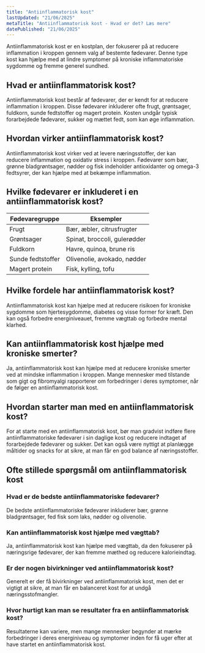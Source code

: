 ```yaml
---
title: "Antiinflammatorisk kost"
lastUpdated: "21/06/2025"
metaTitle: "Antiinflammatorisk kost - Hvad er det? Læs mere"
datePublished: "21/06/2025"
---
```


Antiinflammatorisk kost er en kostplan, der fokuserer på at reducere inflammation i kroppen gennem valg af bestemte fødevarer. Denne type kost kan hjælpe med at lindre symptomer på kroniske inflammatoriske sygdomme og fremme generel sundhed.

## Hvad er antiinflammatorisk kost?

Antiinflammatorisk kost består af fødevarer, der er kendt for at reducere inflammation i kroppen. Disse fødevarer inkluderer ofte frugt, grøntsager, fuldkorn, sunde fedtstoffer og magert protein. Kosten undgår typisk forarbejdede fødevarer, sukker og mættet fedt, som kan øge inflammation.

## Hvordan virker antiinflammatorisk kost?

Antiinflammatorisk kost virker ved at levere næringsstoffer, der kan reducere inflammation og oxidativ stress i kroppen. Fødevarer som bær, grønne bladgrøntsager, nødder og fisk indeholder antioxidanter og omega-3 fedtsyrer, der kan hjælpe med at bekæmpe inflammation.

## Hvilke fødevarer er inkluderet i en antiinflammatorisk kost?

| Fødevaregruppe | Eksempler |
|----------------|-----------|
| Frugt          | Bær, æbler, citrusfrugter |
| Grøntsager     | Spinat, broccoli, gulerødder |
| Fuldkorn       | Havre, quinoa, brune ris |
| Sunde fedtstoffer | Olivenolie, avokado, nødder |
| Magert protein | Fisk, kylling, tofu |

## Hvilke fordele har antiinflammatorisk kost?

Antiinflammatorisk kost kan hjælpe med at reducere risikoen for kroniske sygdomme som hjertesygdomme, diabetes og visse former for kræft. Den kan også forbedre energiniveauet, fremme vægttab og forbedre mental klarhed.

## Kan antiinflammatorisk kost hjælpe med kroniske smerter?

Ja, antiinflammatorisk kost kan hjælpe med at reducere kroniske smerter ved at mindske inflammation i kroppen. Mange mennesker med tilstande som gigt og fibromyalgi rapporterer om forbedringer i deres symptomer, når de følger en antiinflammatorisk kost.

## Hvordan starter man med en antiinflammatorisk kost?

For at starte med en antiinflammatorisk kost, bør man gradvist indføre flere antiinflammatoriske fødevarer i sin daglige kost og reducere indtaget af forarbejdede fødevarer og sukker. Det kan også være nyttigt at planlægge måltider og snacks for at sikre, at man får en god balance af næringsstoffer.

## Ofte stillede spørgsmål om antiinflammatorisk kost

### Hvad er de bedste antiinflammatoriske fødevarer?

De bedste antiinflammatoriske fødevarer inkluderer bær, grønne bladgrøntsager, fed fisk som laks, nødder og olivenolie.

### Kan antiinflammatorisk kost hjælpe med vægttab?

Ja, antiinflammatorisk kost kan hjælpe med vægttab, da den fokuserer på næringsrige fødevarer, der kan fremme mæthed og reducere kalorieindtag.

### Er der nogen bivirkninger ved antiinflammatorisk kost?

Generelt er der få bivirkninger ved antiinflammatorisk kost, men det er vigtigt at sikre, at man får en balanceret kost for at undgå næringsstofmangler.

### Hvor hurtigt kan man se resultater fra en antiinflammatorisk kost?

Resultaterne kan variere, men mange mennesker begynder at mærke forbedringer i deres energiniveau og symptomer inden for få uger efter at have startet en antiinflammatorisk kost.